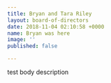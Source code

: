 ```yaml
---
title: Bryan and Tara Riley
layout: board-of-directors
date: 2018-11-04 02:10:58 +0000
name: Bryan was here
image: ''
published: false

---
```

test body description